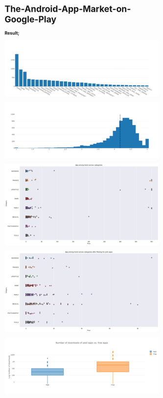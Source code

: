 # The-Android-App-Market-on-Google-Play

**Result;** 

![](plot1.png)

![](plot2.png)

![](plot3.png)

![](plot4.png)

![](plot5.png)
